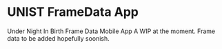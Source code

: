 # UNIST FrameData App
 Under Night In Birth Frame Data Mobile App
 A WIP at the moment. Frame data to be added hopefully soonish.